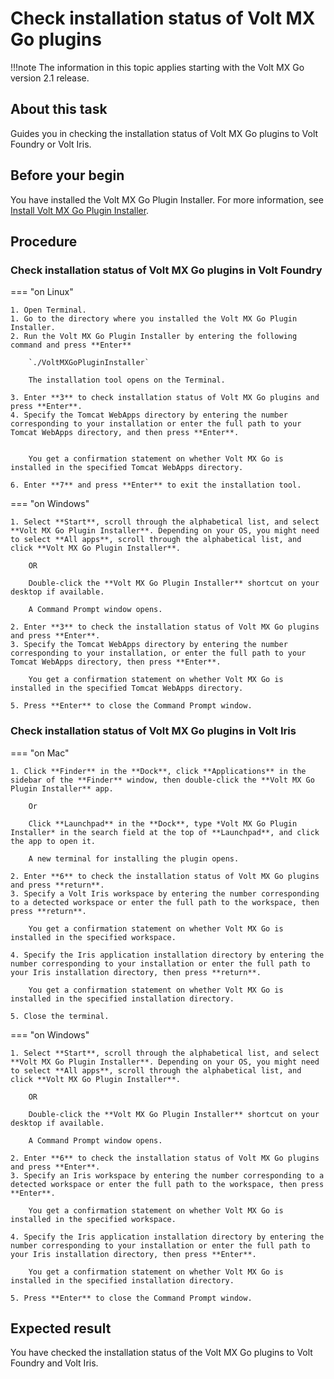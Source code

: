 # Check installation status of Volt MX Go plugins

!!!note
    The information in this topic applies starting with the Volt MX Go version 2.1 release.

## About this task

Guides you in checking the installation status of Volt MX Go plugins to Volt Foundry or Volt Iris. 

## Before your begin

You have installed the Volt MX Go Plugin Installer. For more information, see [Install Volt MX Go Plugin Installer](../tutorials/installiris.md#install-volt-mx-go-plugin-installer).

## Procedure

### Check installation status of Volt MX Go plugins in Volt Foundry

=== "on Linux"

    1. Open Terminal.
    1. Go to the directory where you installed the Volt MX Go Plugin Installer.
    2. Run the Volt MX Go Plugin Installer by entering the following command and press **Enter**

        `./VoltMXGoPluginInstaller`

        The installation tool opens on the Terminal.

    3. Enter **3** to check installation status of Volt MX Go plugins and press **Enter**.
    4. Specify the Tomcat WebApps directory by entering the number corresponding to your installation or enter the full path to your Tomcat WebApps directory, and then press **Enter**.

        
        You get a confirmation statement on whether Volt MX Go is installed in the specified Tomcat WebApps directory.

    6. Enter **7** and press **Enter** to exit the installation tool. 

=== "on Windows"

    1. Select **Start**, scroll through the alphabetical list, and select **Volt MX Go Plugin Installer**. Depending on your OS, you might need to select **All apps**, scroll through the alphabetical list, and click **Volt MX Go Plugin Installer**.

        OR

        Double-click the **Volt MX Go Plugin Installer** shortcut on your desktop if available. 

        A Command Prompt window opens.

    2. Enter **3** to check the installation status of Volt MX Go plugins and press **Enter**.
    3. Specify the Tomcat WebApps directory by entering the number corresponding to your installation, or enter the full path to your Tomcat WebApps directory, then press **Enter**. 

        You get a confirmation statement on whether Volt MX Go is installed in the specified Tomcat WebApps directory. 

    5. Press **Enter** to close the Command Prompt window.

### Check installation status of Volt MX Go plugins in Volt Iris

=== "on Mac"

    1. Click **Finder** in the **Dock**, click **Applications** in the sidebar of the **Finder** window, then double-click the **Volt MX Go Plugin Installer** app.
    
        Or

        Click **Launchpad** in the **Dock**, type *Volt MX Go Plugin Installer* in the search field at the top of **Launchpad**, and click the app to open it.

        A new terminal for installing the plugin opens. 

    2. Enter **6** to check the installation status of Volt MX Go plugins and press **return**.
    3. Specify a Volt Iris workspace by entering the number corresponding to a detected workspace or enter the full path to the workspace, then press **return**.

        You get a confirmation statement on whether Volt MX Go is installed in the specified workspace.

    4. Specify the Iris application installation directory by entering the number corresponding to your installation or enter the full path to your Iris installation directory, then press **return**. 

        You get a confirmation statement on whether Volt MX Go is installed in the specified installation directory. 
    
    5. Close the terminal.   

=== "on Windows"

    1. Select **Start**, scroll through the alphabetical list, and select **Volt MX Go Plugin Installer**. Depending on your OS, you might need to select **All apps**, scroll through the alphabetical list, and click **Volt MX Go Plugin Installer**.

        OR

        Double-click the **Volt MX Go Plugin Installer** shortcut on your desktop if available. 

        A Command Prompt window opens.

    2. Enter **6** to check the installation status of Volt MX Go plugins and press **Enter**.
    3. Specify an Iris workspace by entering the number corresponding to a detected workspace or enter the full path to the workspace, then press **Enter**. 

        You get a confirmation statement on whether Volt MX Go is installed in the specified workspace.

    4. Specify the Iris application installation directory by entering the number corresponding to your installation or enter the full path to your Iris installation directory, then press **Enter**. 

        You get a confirmation statement on whether Volt MX Go is installed in the specified installation directory. 

    5. Press **Enter** to close the Command Prompt window.

## Expected result 

You have checked the installation status of the Volt MX Go plugins to Volt Foundry and Volt Iris. 

